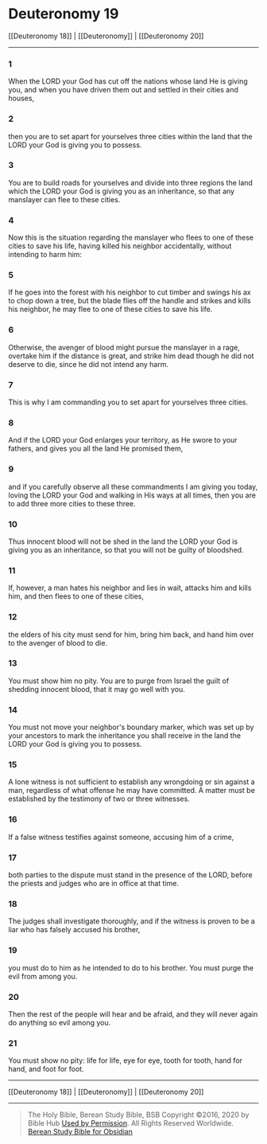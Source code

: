 # Deuteronomy 19

[[Deuteronomy 18]] | [[Deuteronomy]] | [[Deuteronomy 20]]

---

### 1
When the LORD your God has cut off the nations whose land He is giving you, and when you have driven them out and settled in their cities and houses,

### 2
then you are to set apart for yourselves three cities within the land that the LORD your God is giving you to possess.

### 3
You are to build roads for yourselves and divide into three regions the land which the LORD your God is giving you as an inheritance, so that any manslayer can flee to these cities.

### 4
Now this is the situation regarding the manslayer who flees to one of these cities to save his life, having killed his neighbor accidentally, without intending to harm him:

### 5
If he goes into the forest with his neighbor to cut timber and swings his ax to chop down a tree, but the blade flies off the handle and strikes and kills his neighbor, he may flee to one of these cities to save his life.

### 6
Otherwise, the avenger of blood might pursue the manslayer in a rage, overtake him if the distance is great, and strike him dead though he did not deserve to die, since he did not intend any harm.

### 7
This is why I am commanding you to set apart for yourselves three cities.

### 8
And if the LORD your God enlarges your territory, as He swore to your fathers, and gives you all the land He promised them,

### 9
and if you carefully observe all these commandments I am giving you today, loving the LORD your God and walking in His ways at all times, then you are to add three more cities to these three.

### 10
Thus innocent blood will not be shed in the land the LORD your God is giving you as an inheritance, so that you will not be guilty of bloodshed.

### 11
If, however, a man hates his neighbor and lies in wait, attacks him and kills him, and then flees to one of these cities,

### 12
the elders of his city must send for him, bring him back, and hand him over to the avenger of blood to die.

### 13
You must show him no pity. You are to purge from Israel the guilt of shedding innocent blood, that it may go well with you.

### 14
You must not move your neighbor's boundary marker, which was set up by your ancestors to mark the inheritance you shall receive in the land the LORD your God is giving you to possess.

### 15
A lone witness is not sufficient to establish any wrongdoing or sin against a man, regardless of what offense he may have committed. A matter must be established by the testimony of two or three witnesses.

### 16
If a false witness testifies against someone, accusing him of a crime,

### 17
both parties to the dispute must stand in the presence of the LORD, before the priests and judges who are in office at that time.

### 18
The judges shall investigate thoroughly, and if the witness is proven to be a liar who has falsely accused his brother,

### 19
you must do to him as he intended to do to his brother. You must purge the evil from among you.

### 20
Then the rest of the people will hear and be afraid, and they will never again do anything so evil among you.

### 21
You must show no pity: life for life, eye for eye, tooth for tooth, hand for hand, and foot for foot.

---

[[Deuteronomy 18]] | [[Deuteronomy]] | [[Deuteronomy 20]]

---

> The Holy Bible, Berean Study Bible, BSB
> Copyright &copy;2016, 2020 by Bible Hub
> [Used by Permission](https://berean.bible/terms.htm). All Rights Reserved Worldwide.
> [Berean Study Bible for Obsidian](https://github.com/gapmiss/berean-study-bible-for-obsidian)

